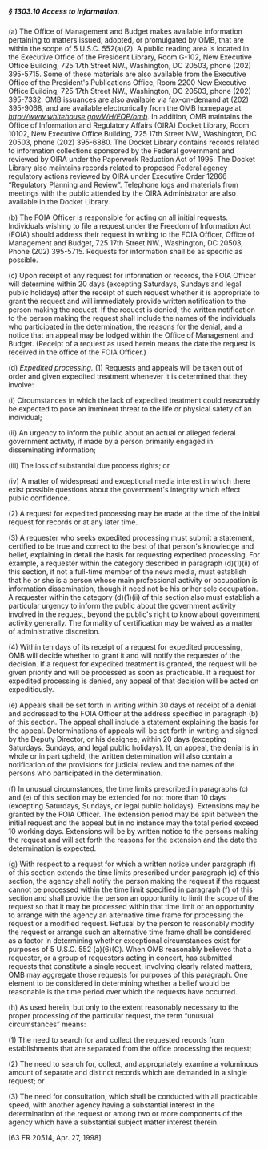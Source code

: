##### § 1303.10 Access to information. #####

(a) The Office of Management and Budget makes available information pertaining to matters issued, adopted, or promulgated by OMB, that are within the scope of 5 U.S.C. 552(a)(2). A public reading area is located in the Executive Office of the President Library, Room G-102, New Executive Office Building, 725 17th Street NW., Washington, DC 20503, phone (202) 395-5715. Some of these materials are also available from the Executive Office of the President's Publications Office, Room 2200 New Executive Office Building, 725 17th Street NW., Washington, DC 20503, phone (202) 395-7332. OMB issuances are also available via fax-on-demand at (202) 395-9068, and are available electronically from the OMB homepage at *http://www.whitehouse.gov/WH/EOP/omb.* In addition, OMB maintains the Office of Information and Regulatory Affairs (OIRA) Docket Library, Room 10102, New Executive Office Building, 725 17th Street NW., Washington, DC 20503, phone (202) 395-6880. The Docket Library contains records related to information collections sponsored by the Federal government and reviewed by OIRA under the Paperwork Reduction Act of 1995. The Docket Library also maintains records related to proposed Federal agency regulatory actions reviewed by OIRA under Executive Order 12866 “Regulatory Planning and Review”. Telephone logs and materials from meetings with the public attended by the OIRA Administrator are also available in the Docket Library.

(b) The FOIA Officer is responsible for acting on all initial requests. Individuals wishing to file a request under the Freedom of Information Act (FOIA) should address their request in writing to the FOIA Officer, Office of Management and Budget, 725 17th Street NW., Washington, DC 20503, Phone (202) 395-5715. Requests for information shall be as specific as possible.

(c) Upon receipt of any request for information or records, the FOIA Officer will determine within 20 days (excepting Saturdays, Sundays and legal public holidays) after the receipt of such request whether it is appropriate to grant the request and will immediately provide written notification to the person making the request. If the request is denied, the written notification to the person making the request shall include the names of the individuals who participated in the determination, the reasons for the denial, and a notice that an appeal may be lodged within the Office of Management and Budget. (Receipt of a request as used herein means the date the request is received in the office of the FOIA Officer.)

(d) *Expedited processing.* (1) Requests and appeals will be taken out of order and given expedited treatment whenever it is determined that they involve:

(i) Circumstances in which the lack of expedited treatment could reasonably be expected to pose an imminent threat to the life or physical safety of an individual;

(ii) An urgency to inform the public about an actual or alleged federal government activity, if made by a person primarily engaged in disseminating information;

(iii) The loss of substantial due process rights; or

(iv) A matter of widespread and exceptional media interest in which there exist possible questions about the government's integrity which effect public confidence.

(2) A request for expedited processing may be made at the time of the initial request for records or at any later time.

(3) A requester who seeks expedited processing must submit a statement, certified to be true and correct to the best of that person's knowledge and belief, explaining in detail the basis for requesting expedited processing. For example, a requester within the category described in paragraph (d)(1)(ii) of this section, if not a full-time member of the news media, must establish that he or she is a person whose main professional activity or occupation is information dissemination, though it need not be his or her sole occupation. A requester within the category (d)(1)(ii) of this section also must establish a particular urgency to inform the public about the government activity involved in the request, beyond the public's right to know about government activity generally. The formality of certification may be waived as a matter of administrative discretion.

(4) Within ten days of its receipt of a request for expedited processing, OMB will decide whether to grant it and will notify the requester of the decision. If a request for expedited treatment is granted, the request will be given priority and will be processed as soon as practicable. If a request for expedited processing is denied, any appeal of that decision will be acted on expeditiously.

(e) Appeals shall be set forth in writing within 30 days of receipt of a denial and addressed to the FOIA Officer at the address specified in paragraph (b) of this section. The appeal shall include a statement explaining the basis for the appeal. Determinations of appeals will be set forth in writing and signed by the Deputy Director, or his designee, within 20 days (excepting Saturdays, Sundays, and legal public holidays). If, on appeal, the denial is in whole or in part upheld, the written determination will also contain a notification of the provisions for judicial review and the names of the persons who participated in the determination.

(f) In unusual circumstances, the time limits prescribed in paragraphs (c) and (e) of this section may be extended for not more than 10 days (excepting Saturdays, Sundays, or legal public holidays). Extensions may be granted by the FOIA Officer. The extension period may be split between the initial request and the appeal but in no instance may the total period exceed 10 working days. Extensions will be by written notice to the persons making the request and will set forth the reasons for the extension and the date the determination is expected.

(g) With respect to a request for which a written notice under paragraph (f) of this section extends the time limits prescribed under paragraph (c) of this section, the agency shall notify the person making the request if the request cannot be processed within the time limit specified in paragraph (f) of this section and shall provide the person an opportunity to limit the scope of the request so that it may be processed within that time limit or an opportunity to arrange with the agency an alternative time frame for processing the request or a modified request. Refusal by the person to reasonably modify the request or arrange such an alternative time frame shall be considered as a factor in determining whether exceptional circumstances exist for purposes of 5 U.S.C. 552 (a)(6)(C). When OMB reasonably believes that a requester, or a group of requestors acting in concert, has submitted requests that constitute a single request, involving clearly related matters, OMB may aggregate those requests for purposes of this paragraph. One element to be considered in determining whether a belief would be reasonable is the time period over which the requests have occurred.

(h) As used herein, but only to the extent reasonably necessary to the proper processing of the particular request, the term “unusual circumstances” means:

(1) The need to search for and collect the requested records from establishments that are separated from the office processing the request;

(2) The need to search for, collect, and appropriately examine a voluminous amount of separate and distinct records which are demanded in a single request; or

(3) The need for consultation, which shall be conducted with all practicable speed, with another agency having a substantial interest in the determination of the request or among two or more components of the agency which have a substantial subject matter interest therein.

[63 FR 20514, Apr. 27, 1998]